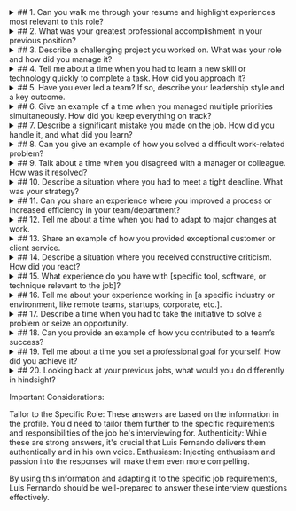 <details>
<summary>## 1. Can you walk me through your resume and highlight experiences most relevant to this role?</summary>
**Answer** "Certainly. Looking at my resume, my experience as a Senior Staff Software Engineer at OLX Brasil for nearly three years is particularly relevant. Page 2  I was responsible for the successful migration of the GeoImovel application, which involved optimizing search performance by 70%, architectural evolution, and implementing API First concepts using micro-services, Spring Boot, Kubernetes, AWS, and PostgreSQL. This demonstrates my ability to handle large-scale projects, optimize performance, and work with modern technologies.  Before that, as a Senior Solution Architect at Itaú Unibanco, I played a major role in defining business flows and software architecture for three large communities. Page 3 I also facilitated technological innovation and promoted best practices such as API First, microservices, and systems integration. This shows my strategic thinking and leadership skills.  Additionally, my earlier roles as a Java Architect and System Coordinator have given me a strong foundation in software development and team management. Pages 4-5 I'm confident that my blend of hands-on technical skills and leadership experience makes me a strong fit for this role."  

</details>

<details>
<summary>## 2. What was your greatest professional accomplishment in your previous position?  </summary>
**Answer** "At OLX Brasil, my greatest accomplishment was leading the migration of the GeoImovel application. Page 2 This project involved optimizing search performance by 70% while also evolving the architecture to embrace API First concepts and micro-services. The impact was significant: it improved user experience, reduced infrastructure costs, and made the application more scalable. I also accelerated code development by at least 60% using metadata concepts and code reuse."  
</details>

<details>
<summary>## 3. Describe a challenging project you worked on. What was your role and how did you manage it? </summary> 
**Answer** "The GeoImovel migration at OLX Brasil was a particularly challenging project. Page 2 The legacy system had performance issues and a monolithic architecture that was difficult to scale. As Senior Staff Software Engineer, I was responsible for the overall migration strategy and execution.  I started by conducting a thorough analysis of the existing system to identify bottlenecks and areas for improvement. Then, I designed a new architecture based on micro-services and API First principles, using Spring Boot, Kubernetes, AWS, and PostgreSQL. We implemented rigorous testing and monitoring to ensure a smooth transition, and I published all the documentation on Confluence to disseminate knowledge. The result was a 70% improvement in search performance and a more scalable, maintainable system."  
</details>

<details>
<summary>## 4. Tell me about a time when you had to learn a new skill or technology quickly to complete a task. How did you approach it?  </summary>
**Answer** "During my time at Provider IT & Business Solutions, I was involved in developing a POC focused on insurance and healthcare. Page 4 To do this effectively, I needed to quickly learn Outsystems, a low-code development platform. I immersed myself in the platform's documentation, took online courses, and built a prototype application to get hands-on experience. I also collaborated with more experienced Outsystems developers to learn best practices and troubleshoot issues. Within a few weeks, I was able to contribute meaningfully to the project, creating accounting, dental scheduling, and human resources systems using Outsystems."  
</details>

<details>
<summary>## 5. Have you ever led a team? If so, describe your leadership style and a key outcome.  </summary>
**Answer** "Yes, I have extensive experience leading teams. As a System Coordinator at GuiaMais for over nine years, I managed a team of developers using Scrum methodology. Page 5 My leadership style is collaborative and mentoring-focused. I believe in empowering team members, providing them with the resources and support they need to succeed. I also emphasize clear communication, setting clear expectations, and fostering a culture of continuous learning. A key outcome was improving the knowledge base of the developers team by applying JEE and frameworks training, which led to increased productivity and higher quality code."
</details>

<details>
<summary>## 6. Give an example of a time when you managed multiple priorities simultaneously. How did you keep everything on track? </summary> 
**Answer** "At Itaú Unibanco, as a Senior Solution Architect, I was responsible for three large communities simultaneously: Real Estate, Vehicles, and Consortium. Page 3 Each community had its own set of projects, deadlines, and stakeholders. To manage these multiple priorities, I used a combination of techniques: I prioritized tasks based on business impact and deadlines, I delegated tasks effectively, and I used project management tools like Jira and Confluence to track progress. I also held regular meetings with stakeholders to ensure alignment and address any issues proactively. This approach allowed me to successfully manage all three communities and deliver high-quality solutions on time."  
</details>

<details>
<summary>## 7. Describe a significant mistake you made on the job. How did you handle it, and what did you learn?  </summary>
**Answer** "Early in my career, while working at Toutatis, I underestimated the complexity of integrating a new module into the HR Portal project. Page 6 This led to delays and some rework. I learned the importance of thorough analysis and planning, as well as seeking input from experienced colleagues. I took responsibility for the mistake, communicated the issues transparently to the team, and worked to get the project back on track. This experience taught me the value of humility, collaboration, and continuous improvement."  
</details>

<details>
<summary>## 8. Can you give an example of how you solved a difficult work-related problem?  </summary>
**Answer** "At OLX Brasil, we faced a performance bottleneck in the GeoImovel application. Page 2 Search queries were slow, impacting user experience. I analyzed the system and identified that the database queries were not optimized for the volume of data. I redesigned the queries, implemented indexing strategies, and optimized the database schema. This resulted in a 70% improvement in search performance, significantly enhancing user experience."  
</details>

<details>
<summary>## 9. Talk about a time when you disagreed with a manager or colleague. How was it resolved?  </summary>
**Answer** "During my time at Cielo, there was a disagreement about the best approach to implementing a new feature. Page 3 I believed that a microservices architecture would be more scalable and maintainable, while a colleague favored a more traditional monolithic approach. We discussed the pros and cons of each approach, considering factors such as development time, performance, and scalability. Ultimately, we agreed to conduct a proof-of-concept to evaluate the microservices approach. The POC demonstrated the benefits of microservices, and we proceeded with that architecture."  
</details>

<details>
<summary>## 10. Describe a situation where you had to meet a tight deadline. What was your strategy?  </summary>
**Answer** "When I deployed the corporate website using Wordpress, ELB, and MySQL at OLX Brasil, I had only one week to complete the project. Page 2 I prioritized the most critical tasks, focused on delivering a functional website, and deferred less important features to a later phase. I also worked closely with the team to ensure everyone was aligned and working efficiently. By focusing on the essential elements and working collaboratively, we successfully launched the website on time."  
</details>

<details>
<summary>## 11. Can you share an experience where you improved a process or increased efficiency in your team/department?  </summary>
**Answer** "At OLX Brasil, I accelerated code development by at least 60% by using metadata concepts and code reuse. Page 2 I identified that developers were spending a significant amount of time writing repetitive code. I introduced a metadata-driven approach that allowed us to generate code automatically, reducing development time and improving code consistency. This significantly increased the efficiency of the development team."  
</details>

<details>
<summary>## 12. Tell me about a time when you had to adapt to major changes at work. </summary> 
**Answer** "When I joined Itaú Unibanco, they were heavily invested in Agile methodologies, specifically the SAFe framework. Page 3 Although I had experience with Agile, I needed to quickly adapt to the specific practices and processes used at Itaú. I immersed myself in the SAFe framework, attended training sessions, and actively participated in Agile ceremonies. I also sought guidance from experienced Agile practitioners within the organization. This allowed me to quickly become a valuable contributor to the team and help facilitate technological innovation."  
</details>

<details>
<summary>## 13. Share an example of how you provided exceptional customer or client service.  </summary>
**Answer** "While working at DexBrasil, I was involved in the development of a billing reports module using XML, XSL, and XSL FO. Page 6 One of our clients had a very specific requirement for the format of the reports. I went above and beyond to understand their needs and customize the reports to meet their exact specifications. The client was extremely satisfied with the result, and it strengthened our relationship with them."  
</details>

<details>
<summary>## 14. Describe a situation where you received constructive criticism. How did you react?  </summary>
**Answer** "Early in my career, a senior architect pointed out that my code lacked sufficient documentation. I recognized that this was a valid point, as well-documented code is essential for maintainability and collaboration. I took the feedback to heart and made a conscious effort to improve my documentation skills. I researched best practices for code documentation and started incorporating more comments and explanations into my code. Over time, my documentation skills improved significantly, and I became a strong advocate for well-documented code."  
</details>

<details>
<summary>## 15. What experience do you have with [specific tool, software, or technique relevant to the job]?  </summary>
**Answer** "My profile highlights extensive experience with various tools and technologies. For example, I have significant experience with Spring Boot, Kubernetes, and AWS, as demonstrated by my work at OLX Brasil. Page 2 I also have experience with databases such as MySQL, PostgreSQL, Oracle, SQL Server, MongoDB, DynamoDB, and Cassandra. Page 1 Additionally, I'm familiar with front-end technologies like React, Angular, and Vue.js. Page 2 I'm confident that my experience with these tools and technologies aligns well with the requirements of this role."  
</details>

<details>
<summary>## 16. Tell me about your experience working in [a specific industry or environment, like remote teams, startups, corporate, etc.].  </summary>
**Answer** "Throughout my career, I've worked in a variety of environments, from large corporations like Itaú Unibanco and Thomson Reuters to smaller companies like GuiaMais and DexBrasil. Pages 2-6 This has given me the ability to adapt to different cultures, processes, and technologies. I'm comfortable working independently or as part of a team, and I'm adept at communicating effectively with stakeholders at all levels of the organization."  
</details>

<details>
<summary>## 17. Describe a time when you had to take the initiative to solve a problem or seize an opportunity. </summary> 
**Answer** "At Kroton, I was responsible for evaluating and recommending innovative solutions such as OCR, CX/EX, Digital Signature, and Digital Certificate. Page 3 I saw an opportunity to improve the student experience by implementing digital signatures for enrollment documents. I took the initiative to research and evaluate different digital signature solutions, and I presented my findings to the stakeholders. My recommendation was approved, and the implementation of digital signatures significantly streamlined the enrollment process."  
</details>

<details>
<summary>## 18. Can you provide an example of how you contributed to a team’s success?  </summary>
**Answer** "At Itaú Unibanco, I played a major role in defining business flows and software architecture for three large communities. Page 3 I facilitated technological innovation and promoted best practices such as API First, microservices, and systems integration. By sharing my knowledge and expertise, I helped the team deliver high-quality solutions that met the needs of the business."  
</details>

<details>
<summary>## 19. Tell me about a time you set a professional goal for yourself. How did you achieve it?  </summary>
**Answer** "One of my professional goals was to become a recognized expert in cloud technologies. To achieve this, I dedicated time to learning about cloud computing, earning certifications in AWS, and implementing cloud-based solutions in my projects. I also actively participated in cloud-related communities and conferences. Over time, I became a trusted resource for cloud technologies within my organization."  
</details>

<details>
<summary>## 20. Looking back at your previous jobs, what would you do differently in hindsight? </summary> 
**Answer** "Looking back, I would have focused more on mentoring junior developers earlier in my career. I've come to realize the importance of knowledge sharing and helping others grow. Mentoring not only benefits the mentees but also helps the mentor develop leadership and communication skills."  
</details>


Important Considerations:

Tailor to the Specific Role: These answers are based on the information in the profile. You'd need to tailor them further to the specific requirements and responsibilities of the job he's interviewing for.
Authenticity: While these are strong answers, it's crucial that Luis Fernando delivers them authentically and in his own voice.
Enthusiasm: Injecting enthusiasm and passion into the responses will make them even more compelling.

By using this information and adapting it to the specific job requirements, Luis Fernando should be well-prepared to answer these interview questions effectively.
